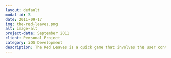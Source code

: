 ```yaml
---
layout: default
modal-id: 3
date: 2011-09-17
img: the-red-leaves.png
alt: image-alt
project-date: September 2011
client: Personal Project
category: iOS Development
description: The Red Leaves is a quick game that involves the user controlling a falling leaf avoiding branches, collecting photons and received breeze boosts. This game is no longer available on the App Store.
---
```

